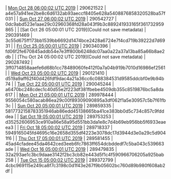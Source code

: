 | [Mon Oct 28 06:00:02 UTC 2019](https://transfer.sh/RGPMF/dashninja-dbdump-20191028070002.tar.bz2) | 290621522 | a4e57a941ee2be8c6d6132ab93aeccf8405e628a5408876858320528ba57f031 | 
| [Sun Oct 27 06:00:02 UTC 2019](https://transfer.sh/xlQ1L/dashninja-dbdump-20191027070002.tar.bz2) | 290542727 | 0dc9abd523e1aae29c02960368fd28a043f9b3c889241933165f361732959865 | 
| [Sat Oct 26 05:00:01 UTC 2019](Could not save metadata) | 290391469 | 3c55d675ff173bb1539bb6692d1474bce2428a6724e7f4cd719b39222d7d6931 | 
| [Fri Oct 25 05:00:01 UTC 2019](https://transfer.sh/qOC3Y/dashninja-dbdump-20191025070001.tar.bz2) | 290340396 | fd06f2fe670845addb54e7e3ff800b6248dc07aa0a22a37a13ba85a66b8ae2db | 
| [Thu Oct 24 05:00:02 UTC 2019](Could not save metadata) | 290287492 | 3ff0714858aaefe6d68b1cc78489060fe412f0a7a04b919b7010d16986ef2561 | 
| [Wed Oct 23 05:00:02 UTC 2019](https://transfer.sh/keCHY/dashninja-dbdump-20191023070002.tar.bz2) | 290121410 | d519a9aff62f40d426fdf9dac4a21a36cc6c088384531d9585ddcbf0e9b94b74 | 
| [Tue Oct 22 05:00:01 UTC 2019](https://transfer.sh/mV1TH/dashninja-dbdump-20191022070001.tar.bz2) | 290045244 | a6470bc248cdec1c40d55e2f223df381fbebe4509db355c8519876bc5a8da617 | 
| [Mon Oct 21 05:00:01 UTC 2019](https://transfer.sh/iYJ32/dashninja-dbdump-20191021070001.tar.bz2) | 289978444 | 9556054c580acab86ea29c00f89309090895a3df062f1a5e30957c5b7f61fb3c | 
| [Sun Oct 20 05:00:01 UTC 2019](https://transfer.sh/XTP3z/dashninja-dbdump-20191020070001.tar.bz2) | 289859335 | 5817732158783351946ab86edd45138665ba41ce383bb0d5c734c857c9fdddea | 
| [Sat Oct 19 05:00:01 UTC 2019](https://transfer.sh/XL8eh/dashninja-dbdump-20191019070001.tar.bz2) | 289753253 | d35252606953ce910a86e58a95d551bb3da1e8c7d4b69eb956bb5f6933eaeea3 | 
| [Fri Oct 18 05:00:02 UTC 2019](https://transfer.sh/o9NT2/dashninja-dbdump-20191018070002.tar.bz2) | 289718337 | 5949165045fd4695c16e2658d355df4223e3078dc17d3944d3e0a29c5d9041f6 | 
| [Thu Oct 17 05:00:01 UTC 2019](https://transfer.sh/8PTOp/dashninja-dbdump-20191017070001.tar.bz2) | 289581455 | 45ad4cfadee45da4642ced3eeb6fc7863ff654dcbddedf7c5ba043c539663ade | 
| [Wed Oct 16 05:00:01 UTC 2019](https://transfer.sh/ghiCm/dashninja-dbdump-20191016070001.tar.bz2) | 289479835 | 32a293ae1c3bc9daae3142f2bc3cb82e443d5f1c4f590966706205a925bab258 | 
| [Tue Oct 15 05:00:02 UTC 2019](https://transfer.sh/IRv2i/dashninja-dbdump-20191015070002.tar.bz2) | 289372799 | 4cbc969115e249ca8f7c3198c0d1f43e267f9b05602bc760d89b980f608ab2df | 
